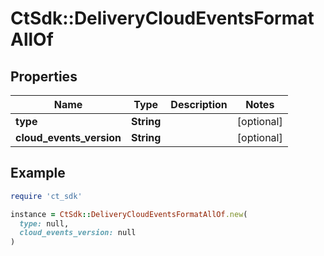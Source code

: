 # CtSdk::DeliveryCloudEventsFormatAllOf

## Properties

| Name | Type | Description | Notes |
| ---- | ---- | ----------- | ----- |
| **type** | **String** |  | [optional] |
| **cloud_events_version** | **String** |  | [optional] |

## Example

```ruby
require 'ct_sdk'

instance = CtSdk::DeliveryCloudEventsFormatAllOf.new(
  type: null,
  cloud_events_version: null
)
```

